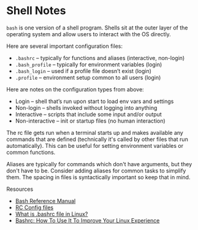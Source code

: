 # Shell Notes

`bash` is one version of a shell program. Shells sit at the outer layer of the operating system and allow users to interact with the OS directly.

Here are several important configuration files:

- `.bashrc` – typically for functions and aliases (interactive, non-login)
- `.bash_profile` – typically for environment variables (login)
- `.bash_login` – used if a profile file doesn’t exist (login)
- `.profile` – environment setup common to all users (login)

Here are notes on the configuration types from above:

- Login – shell that’s run upon start to load env vars and settings
- Non-login – shells invoked without logging into anything
- Interactive – scripts that include some input and/or output
- Non-interactive – init or startup files (no human interaction)

The rc file gets run when a terminal starts up and makes available any commands that are defined (technically it's called by other files that run automatically). This can be useful for setting environment variables or common functions.

Aliases are typically for commands which don't have arguments, but they don't have to be. Consider adding aliases for common tasks to simplify them. The spacing in files is syntactically important so keep that in mind.

Resources

 - [Bash Reference Manual](https://www.gnu.org/software/bash/manual/bash.html)
 - [RC Config files](https://medium.com/@aadishazzam/rc-files-403a2b7c80a9)
 - [What is .bashrc file in Linux?](https://www.digitalocean.com/community/tutorials/bashrc-file-in-linux)
 - [Bashrc: How To Use It To Improve Your Linux Experience](https://www.namehero.com/blog/bashrc-how-to-use-it-to-improve-your-linux-experience/)
